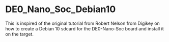 # DE0_Nano_Soc_Debian10
This is inspired of the original tutorial from Robert Nelson from Digikey on how to create a Debian 10 sdcard for the DE0-Nano-Soc board and install it on the target.
